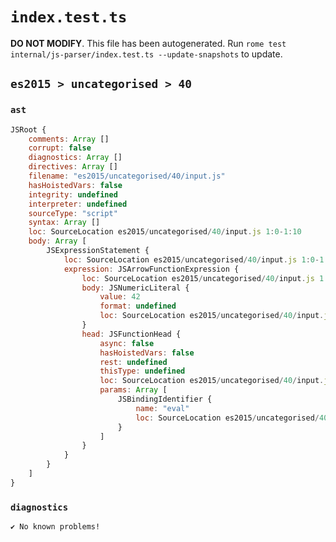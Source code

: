 # `index.test.ts`

**DO NOT MODIFY**. This file has been autogenerated. Run `rome test internal/js-parser/index.test.ts --update-snapshots` to update.

## `es2015 > uncategorised > 40`

### `ast`

```javascript
JSRoot {
	comments: Array []
	corrupt: false
	diagnostics: Array []
	directives: Array []
	filename: "es2015/uncategorised/40/input.js"
	hasHoistedVars: false
	integrity: undefined
	interpreter: undefined
	sourceType: "script"
	syntax: Array []
	loc: SourceLocation es2015/uncategorised/40/input.js 1:0-1:10
	body: Array [
		JSExpressionStatement {
			loc: SourceLocation es2015/uncategorised/40/input.js 1:0-1:10
			expression: JSArrowFunctionExpression {
				loc: SourceLocation es2015/uncategorised/40/input.js 1:0-1:10
				body: JSNumericLiteral {
					value: 42
					format: undefined
					loc: SourceLocation es2015/uncategorised/40/input.js 1:8-1:10
				}
				head: JSFunctionHead {
					async: false
					hasHoistedVars: false
					rest: undefined
					thisType: undefined
					loc: SourceLocation es2015/uncategorised/40/input.js 1:0-1:7
					params: Array [
						JSBindingIdentifier {
							name: "eval"
							loc: SourceLocation es2015/uncategorised/40/input.js 1:0-1:4 (eval)
						}
					]
				}
			}
		}
	]
}
```

### `diagnostics`

```
✔ No known problems!

```
